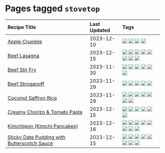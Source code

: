 # Pages tagged `stovetop`

|Recipe Title|Last Updated|Tags
|:---|:---|:---|
|[Apple Crumble](../recipes/applecrumble.md)|2023-12-10|[![](https://img.shields.io/badge/tag-dessert-b7439e)](../tags/dessert.md) [![](https://img.shields.io/badge/tag-stovetop-c6d429)](../tags/stovetop.md) [![](https://img.shields.io/badge/tag-vegan-062ab)](../tags/vegan.md) [![](https://img.shields.io/badge/tag-vegetarian-517a72)](../tags/vegetarian.md)|
|[Beef Lasagna](../recipes/beeflasagna.md)|2023-12-15|[![](https://img.shields.io/badge/tag-baked-e5c1d4)](../tags/baked.md) [![](https://img.shields.io/badge/tag-beef-32613c)](../tags/beef.md) [![](https://img.shields.io/badge/tag-dairy-10cdd6)](../tags/dairy.md) [![](https://img.shields.io/badge/tag-dinner-bb15fd)](../tags/dinner.md) [![](https://img.shields.io/badge/tag-easy-d4602a)](../tags/easy.md) [![](https://img.shields.io/badge/tag-italian-eadebe)](../tags/italian.md) [![](https://img.shields.io/badge/tag-pasta-5b6ac0)](../tags/pasta.md) [![](https://img.shields.io/badge/tag-stovetop-c6d429)](../tags/stovetop.md)|
|[Beef Stir Fry](../recipes/beefstirfry.md)|2023-11-30|[![](https://img.shields.io/badge/tag-asian-95446)](../tags/asian.md) [![](https://img.shields.io/badge/tag-beef-32613c)](../tags/beef.md) [![](https://img.shields.io/badge/tag-dinner-bb15fd)](../tags/dinner.md) [![](https://img.shields.io/badge/tag-pasta-5b6ac0)](../tags/pasta.md) [![](https://img.shields.io/badge/tag-stovetop-c6d429)](../tags/stovetop.md) [![](https://img.shields.io/badge/tag-versatile-4d8aaa)](../tags/versatile.md)|
|[Beef Stroganoff](../recipes/beefstroganoff.md)|2023-11-29|[![](https://img.shields.io/badge/tag-beef-32613c)](../tags/beef.md) [![](https://img.shields.io/badge/tag-dairy-10cdd6)](../tags/dairy.md) [![](https://img.shields.io/badge/tag-dinner-bb15fd)](../tags/dinner.md) [![](https://img.shields.io/badge/tag-russian-acbc2f)](../tags/russian.md) [![](https://img.shields.io/badge/tag-stovetop-c6d429)](../tags/stovetop.md)|
|[Coconut Saffron Rice](../recipes/coconutsaffronrice.md)|2023-11-29|[![](https://img.shields.io/badge/tag-expensive-9acea8)](../tags/expensive.md) [![](https://img.shields.io/badge/tag-rice-1754e4)](../tags/rice.md) [![](https://img.shields.io/badge/tag-sides-9d5b24)](../tags/sides.md) [![](https://img.shields.io/badge/tag-stovetop-c6d429)](../tags/stovetop.md) [![](https://img.shields.io/badge/tag-thai-99d437)](../tags/thai.md) [![](https://img.shields.io/badge/tag-vegan-062ab)](../tags/vegan.md) [![](https://img.shields.io/badge/tag-vegetarian-517a72)](../tags/vegetarian.md)|
|[Creamy Chorizo & Tomato Pasta](../recipes/creamychorizotomatopasta.md)|2023-12-15|[![](https://img.shields.io/badge/tag-boiled-32f6f2)](../tags/boiled.md) [![](https://img.shields.io/badge/tag-dairy-10cdd6)](../tags/dairy.md) [![](https://img.shields.io/badge/tag-dinner-bb15fd)](../tags/dinner.md) [![](https://img.shields.io/badge/tag-italian-eadebe)](../tags/italian.md) [![](https://img.shields.io/badge/tag-pasta-5b6ac0)](../tags/pasta.md) [![](https://img.shields.io/badge/tag-stovetop-c6d429)](../tags/stovetop.md)|
|[Kimchijeon (Kimchi Pancakes)](../recipes/kimchipancakes.md)|2023-12-16|[![](https://img.shields.io/badge/tag-dinner-bb15fd)](../tags/dinner.md) [![](https://img.shields.io/badge/tag-easy-d4602a)](../tags/easy.md) [![](https://img.shields.io/badge/tag-fried-acaf3f)](../tags/fried.md) [![](https://img.shields.io/badge/tag-korean-32c994)](../tags/korean.md) [![](https://img.shields.io/badge/tag-lunch-e5fa6f)](../tags/lunch.md) [![](https://img.shields.io/badge/tag-stovetop-c6d429)](../tags/stovetop.md) [![](https://img.shields.io/badge/tag-vegan-062ab)](../tags/vegan.md) [![](https://img.shields.io/badge/tag-vegetarian-517a72)](../tags/vegetarian.md)|
|[Sticky Date Pudding with Butterscotch Sauce](../recipes/stickydatepuddingwithbutterscotchsauce.md)|2023-12-15|[![](https://img.shields.io/badge/tag-amazing-6d71)](../tags/amazing.md) [![](https://img.shields.io/badge/tag-baked-e5c1d4)](../tags/baked.md) [![](https://img.shields.io/badge/tag-british-4a3565)](../tags/british.md) [![](https://img.shields.io/badge/tag-coffee-9fef19)](../tags/coffee.md) [![](https://img.shields.io/badge/tag-dairy-10cdd6)](../tags/dairy.md) [![](https://img.shields.io/badge/tag-dessert-b7439e)](../tags/dessert.md) [![](https://img.shields.io/badge/tag-stovetop-c6d429)](../tags/stovetop.md) [![](https://img.shields.io/badge/tag-vegetarian-517a72)](../tags/vegetarian.md)|